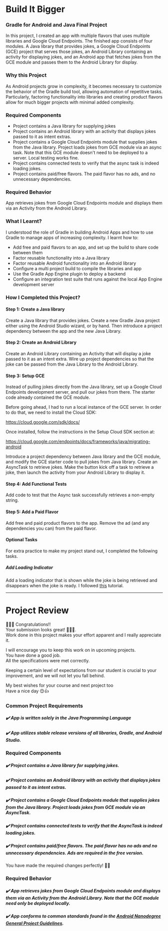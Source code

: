 # Build It Bigger

### Gradle for Android and Java Final Project
In this project, I created an app with multiple flavors that uses multiple libraries and Google Cloud Endpoints. The finished app consists of four modules. A Java library that provides jokes, a Google Cloud Endpoints (GCE) project that serves those jokes, an Android Library containing an activity for displaying jokes, and an Android app that fetches jokes from the GCE module and passes them to the Android Library for display.

### Why this Project
As Android projects grow in complexity, it becomes necessary to customize the behavior of the Gradle build tool, allowing automation of repetitive tasks. Particularly, factoring functionality into libraries and creating product flavors allow for much bigger projects with minimal added complexity.

### Required Components
- Project contains a Java library for supplying jokes
- Project contains an Android library with an activity that displays jokes passed to it as intent extras.
- Project contains a Google Cloud Endpoints module that supplies jokes from the Java library. Project loads jokes from GCE module via an async task. Note that this GCE module doesn't need to be deployed to a server. Local testing works fine.
- Project contains connected tests to verify that the async task is indeed loading jokes.
- Project contains paid/free flavors. The paid flavor has no ads, and no unnecessary dependencies.

### Required Behavior
App retrieves jokes from Google Cloud Endpoints module and displays them via an Activity from the Android Library.

### What I Learnt?
I understood the role of Gradle in building Android Apps and how to use Gradle to manage apps of increasing complexity. I learnt how to:

- Add free and paid flavors to an app, and set up the build to share code between them
- Factor reusable functionality into a Java library
- Factor reusable Android functionality into an Android library
- Configure a multi project build to compile the libraries and app
- Use the Gradle App Engine plugin to deploy a backend
- Configure an integration test suite that runs against the local App Engine development server

### How I Completed this Project?

#### Step 1: Create a Java library
Create a Java library that provides jokes. Create a new Gradle Java project either using the Android Studio wizard, or by hand. Then introduce a project dependency between the app and the new Java Library.

#### Step 2: Create an Android Library
Create an Android Library containing an Activity that will display a joke passed to it as an intent extra. Wire up project dependencies so that the joke can be passed from the Java Library to the Android Library.

#### Step 3: Setup GCE
Instead of pulling jokes directly from the Java library, set up a Google Cloud Endpoints development server, and pull our jokes from there. The starter code already contained the GCE module.

Before going ahead, I had to run a local instance of the GCE server. In order to do that, we need to install the Cloud SDK:

https://cloud.google.com/sdk/docs/

Once installed, follow the instructions in the Setup Cloud SDK section at:

https://cloud.google.com/endpoints/docs/frameworks/java/migrating-android

Introduce a project dependency between Java library and the GCE module, and modify the GCE starter code to pull jokes from Java library. Create an AsyncTask to retrieve jokes. Make the button kick off a task to retrieve a joke, then launch the activity from your Android Library to display it.

#### Step 4: Add Functional Tests
Add code to test that the Async task successfully retrieves a non-empty string.

#### Step 5: Add a Paid Flavor
Add free and paid product flavors to the app. Remove the ad (and any dependencies you can) from the paid flavor.

#### Optional Tasks
For extra practice to make my project stand out, I completed the following tasks.

##### Add Loading Indicator
Add a loading indicator that is shown while the joke is being retrieved and disappears when the joke is ready. I followed [this](http://www.tutorialspoint.com/android/android_loading_spinner.htm) tutorial.

---

# Project Review

🎉🎉🎉 Congratulations!!   
Your submission looks great! 👏👏👏.  
Work done in this project makes your effort apparent and I really appreciate it.

I will encourage you to keep this work on in upcoming projects.  
You have done a good job.  
All the specifications were met correctly.

Keeping a certain level of expectations from our student is crucial to your improvement, and we will not let you fall behind.

My best wishes for your course and next project too  
Have a nice day 😊👍


### Common Project Requirements

##### :heavy_check_mark: App is written solely in the Java Programming Language

##### :heavy_check_mark: App utilizes stable release versions of all libraries, Gradle, and Android Studio.

### Required Components
##### :heavy_check_mark: Project contains a Java library for supplying jokes.

##### :heavy_check_mark: Project contains an Android library with an activity that displays jokes passed to it as intent extras.

##### :heavy_check_mark: Project contains a Google Cloud Endpoints module that supplies jokes from the Java library. Project loads jokes from GCE module via an AsyncTask.

##### :heavy_check_mark: Project contains connected tests to verify that the AsyncTask is indeed loading jokes.

##### :heavy_check_mark: Project contains paid/free flavors. The paid flavor has no ads and no unnecessary dependencies.    Ads are required in the free version.

You have made the required changes perfectly! 👏👏


### Required Behavior
##### :heavy_check_mark: App retrieves jokes from Google Cloud Endpoints module and displays them via an Activity from the Android Library. Note that the GCE module need only be deployed locally.

##### :heavy_check_mark: App conforms to common standards found in the [Android Nanodegree General Project Guidelines](http://udacity.github.io/android-nanodegree-guidelines/core.html).
